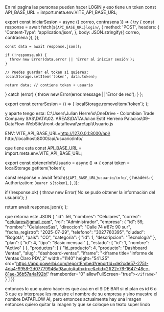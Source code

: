 En mi pagina las personas pueden hacer LOGIN y eso tiene un token
const API_BASE_URL = import.meta.env.VITE_API_BASE_URL;

export const iniciarSesion = async ({ correo, contrasena }) => {
  try {
    const response = await fetch(`${API_BASE_URL}login/`, {
      method: 'POST',
      headers: {
        'Content-Type': 'application/json',
      },
      body: JSON.stringify({ correo, contrasena }),
    });

    const data = await response.json();

    if (!response.ok) {
      throw new Error(data.error || 'Error al iniciar sesión');
    }

    // Puedes guardar el token si quieres:
    localStorage.setItem('token', data.token);

    return data; // contiene token + usuario
  } catch (error) {
    throw new Error(error.message || 'Error de red');
  }
};

export const cerrarSesion = () => {
  localStorage.removeItem('token');
};

y aparte tengo esta: C:\Users\Julian Herreño\OneDrive - Colombian Trade Company SAS\DATA\02. AREAS\DATA\Julian Estif Herreno Palacios\09-DataFlow-WebSite\front-dataflowai\src\api\Usuario.js

ENV: VITE_API_BASE_URL=http://127.0.0.1:8000/api/
http://localhost:8000/api/usuario/info/

que tiene esta const API_BASE_URL = import.meta.env.VITE_API_BASE_URL;

export const obtenerInfoUsuario = async () => {
  const token = localStorage.getItem('token');

  const response = await fetch(`${API_BASE_URL}usuario/info/`, {
    headers: {
      Authorization: `Bearer ${token}`,
    },
  });

  if (!response.ok) {
    throw new Error('No se pudo obtener la información del usuario');
  }

  return await response.json();
};

que retorna este JSON
{
  "id": 56,
  "nombres": "Celulares",
  "correo": "celulares@gmail.com",
  "rol": "Administrador",
  "empresa": {
    "id": 59,
    "nombre": "CelularesSas",
    "direccion": "Calle 74 #87c 90 sur",
    "fecha_registro": "2025-07-29",
    "telefono": "3027760395",
    "ciudad": "Bogotá",
    "pais": "CO",
    "categoria": {
      "id": 1,
      "descripcion": "Tecnología"
    },
    "plan": {
      "id": 4,
      "tipo": "Basic mensual"
    },
    "estado": {
      "id": 1,
      "nombre": "Activo"
    }
  },
  "productos": [
    {
      "id_producto": 4,
      "producto": "Dashboard Ventas",
      "slug": "dashboard-ventas",
      "iframe": "<iframe title=\"Informe de Ventas Claro PDV_2\" width=\"1140\" height=\"541.25\" src=\"https://app.powerbi.com/reportEmbed?reportId=de2cde57-2751-4da4-9958-2d07779946a9&autoAuth=true&ctid=2ff22c76-1647-48cc-81ae-36b57a4a192b\" frameborder=\"0\" allowFullScreen=\"true\">`</iframe>`"
    }
  ]
}}

entonces lo que quiero hacer es que aca en el SIDE BAR si el plan es id 6 o 3 que es interprase les muestre el nombre de su empresa y sino muestre el nombre DATAFLOW AI, pero entonces actualmente hay una imagen entonces quiero quitar la imagen ty que se coloque un texto super lindo
